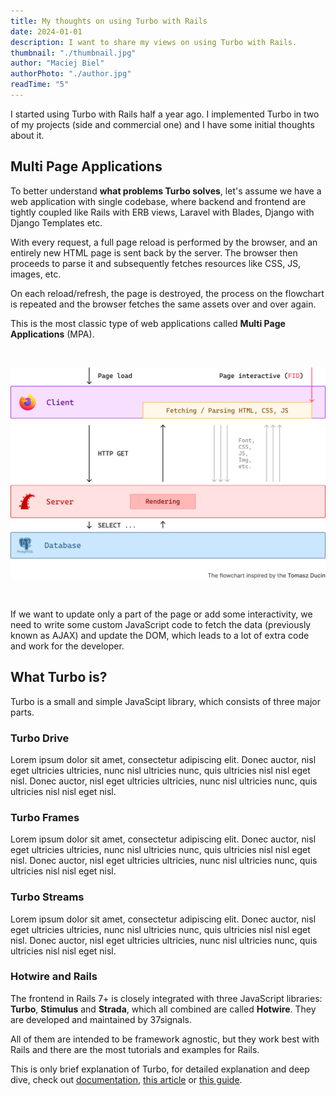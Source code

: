 ```yaml
---
title: My thoughts on using Turbo with Rails
date: 2024-01-01
description: I want to share my views on using Turbo with Rails.
thumbnail: "./thumbnail.jpg"
author: "Maciej Biel"
authorPhoto: "./author.jpg"
readTime: "5"
---
```


I started using Turbo with Rails half a year ago. I implemented Turbo in two of my projects (side and commercial one) and I have some initial thoughts about it.

## Multi Page Applications

To better understand <b>what problems Turbo solves</b>, let's assume we have a web application with single codebase, where backend and frontend are tightly coupled like Rails with ERB views, Laravel with Blades, Django with Django Templates etc.

With every request, a full page reload is performed by the browser, and an entirely new HTML page is sent back by the server. The browser then proceeds to parse it and subsequently fetches resources like CSS, JS, images, etc.

On each reload/refresh, the page is destroyed, the process on the flowchart is repeated and the browser fetches the same assets over and over again.

This is the most classic type of web applications called **Multi Page Applications** (MPA).

<br>

![MPA](./mpa.png)

<br>


If we want to update only a part of the page or add some interactivity, we need to write some custom JavaScript code to fetch the data (previously known as AJAX) and update the DOM, which leads to a lot of extra code and work for the developer.

## What Turbo is?

Turbo is a small and simple JavaScipt library, which consists of three major parts.

### Turbo Drive

Lorem ipsum dolor sit amet, consectetur adipiscing elit. Donec auctor, nisl eget ultricies ultricies, nunc nisl ultricies nunc, quis ultricies nisl nisl eget nisl. Donec auctor, nisl eget ultricies ultricies, nunc nisl ultricies nunc, quis ultricies nisl nisl eget nisl.

### Turbo Frames

Lorem ipsum dolor sit amet, consectetur adipiscing elit. Donec auctor, nisl eget ultricies ultricies, nunc nisl ultricies nunc, quis ultricies nisl nisl eget nisl. Donec auctor, nisl eget ultricies ultricies, nunc nisl ultricies nunc, quis ultricies nisl nisl eget nisl.

### Turbo Streams

Lorem ipsum dolor sit amet, consectetur adipiscing elit. Donec auctor, nisl eget ultricies ultricies, nunc nisl ultricies nunc, quis ultricies nisl nisl eget nisl. Donec auctor, nisl eget ultricies ultricies, nunc nisl ultricies nunc, quis ultricies nisl nisl eget nisl.

### Hotwire and Rails

The frontend in Rails 7+ is closely integrated with three JavaScript libraries: **Turbo**, **Stimulus** and **Strada**, which all combined are called **Hotwire**. They are developed and maintained by 37signals.

All of them are intended to be framework agnostic, but they work best with Rails and there are the most tutorials and examples for Rails.

This is only brief explanation of Turbo, for detailed explanation and deep dive, check out [documentation](https://turbo.hotwired.dev/handbook/introduction), [this article](https://www.writesoftwarewell.com/turbo-drive-essentials/) or [this guide](https://www.hotrails.dev/turbo-rails).